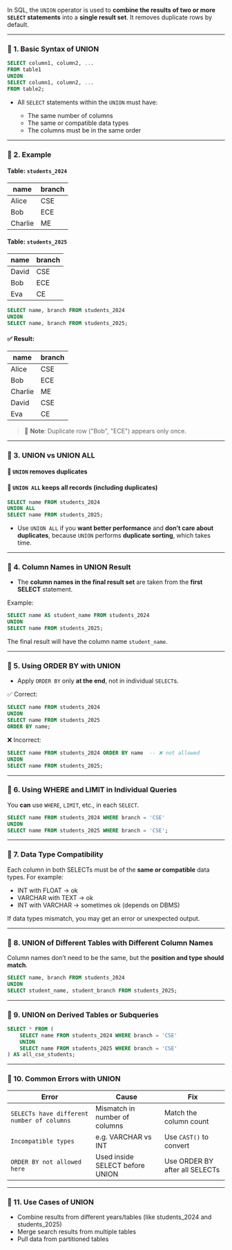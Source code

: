 In SQL, the `UNION` operator is used to **combine the results of two or more `SELECT` statements** into a **single result set**. It removes duplicate rows by default.

---

### 🔹 1. **Basic Syntax of UNION**

```sql
SELECT column1, column2, ...
FROM table1
UNION
SELECT column1, column2, ...
FROM table2;
```

* All `SELECT` statements within the `UNION` must have:

  * The same number of columns
  * The same or compatible data types
  * The columns must be in the same order

---

### 🔹 2. **Example**

#### Table: `students_2024`

| name    | branch |
| ------- | ------ |
| Alice   | CSE    |
| Bob     | ECE    |
| Charlie | ME     |

#### Table: `students_2025`

| name  | branch |
| ----- | ------ |
| David | CSE    |
| Bob   | ECE    |
| Eva   | CE     |

```sql
SELECT name, branch FROM students_2024
UNION
SELECT name, branch FROM students_2025;
```

#### ✅ Result:

| name    | branch |
| ------- | ------ |
| Alice   | CSE    |
| Bob     | ECE    |
| Charlie | ME     |
| David   | CSE    |
| Eva     | CE     |

> 🔸 **Note**: Duplicate row ("Bob", "ECE") appears only once.

---

### 🔹 3. **UNION vs UNION ALL**

#### 🔸 `UNION` removes duplicates

#### 🔸 `UNION ALL` keeps **all** records (including duplicates)

```sql
SELECT name FROM students_2024
UNION ALL
SELECT name FROM students_2025;
```

* Use `UNION ALL` if you **want better performance** and **don’t care about duplicates**, because `UNION` performs **duplicate sorting**, which takes time.

---

### 🔹 4. **Column Names in UNION Result**

* The **column names in the final result set** are taken from the **first SELECT** statement.

Example:

```sql
SELECT name AS student_name FROM students_2024
UNION
SELECT name FROM students_2025;
```

The final result will have the column name `student_name`.

---

### 🔹 5. **Using ORDER BY with UNION**

* Apply `ORDER BY` only **at the end**, not in individual `SELECT`s.

✅ Correct:

```sql
SELECT name FROM students_2024
UNION
SELECT name FROM students_2025
ORDER BY name;
```

❌ Incorrect:

```sql
SELECT name FROM students_2024 ORDER BY name  -- ❌ not allowed
UNION
SELECT name FROM students_2025;
```

---

### 🔹 6. **Using WHERE and LIMIT in Individual Queries**

You **can** use `WHERE`, `LIMIT`, etc., in each `SELECT`.

```sql
SELECT name FROM students_2024 WHERE branch = 'CSE'
UNION
SELECT name FROM students_2025 WHERE branch = 'CSE';
```

---

### 🔹 7. **Data Type Compatibility**

Each column in both SELECTs must be of the **same or compatible** data types. For example:

* INT with FLOAT → ok
* VARCHAR with TEXT → ok
* INT with VARCHAR → sometimes ok (depends on DBMS)

If data types mismatch, you may get an error or unexpected output.

---

### 🔹 8. **UNION of Different Tables with Different Column Names**

Column names don’t need to be the same, but the **position and type should match**.

```sql
SELECT name, branch FROM students_2024
UNION
SELECT student_name, student_branch FROM students_2025;
```

---

### 🔹 9. **UNION on Derived Tables or Subqueries**

```sql
SELECT * FROM (
    SELECT name FROM students_2024 WHERE branch = 'CSE'
    UNION
    SELECT name FROM students_2025 WHERE branch = 'CSE'
) AS all_cse_students;
```

---

### 🔹 10. **Common Errors with UNION**

| Error                                      | Cause                           | Fix                            |
| ------------------------------------------ | ------------------------------- | ------------------------------ |
| `SELECTs have different number of columns` | Mismatch in number of columns   | Match the column count         |
| `Incompatible types`                       | e.g. VARCHAR vs INT             | Use `CAST()` to convert        |
| `ORDER BY not allowed here`                | Used inside SELECT before UNION | Use ORDER BY after all SELECTs |

---

### 🔹 11. **Use Cases of UNION**

* Combine results from different years/tables (like students\_2024 and students\_2025)
* Merge search results from multiple tables
* Pull data from partitioned tables